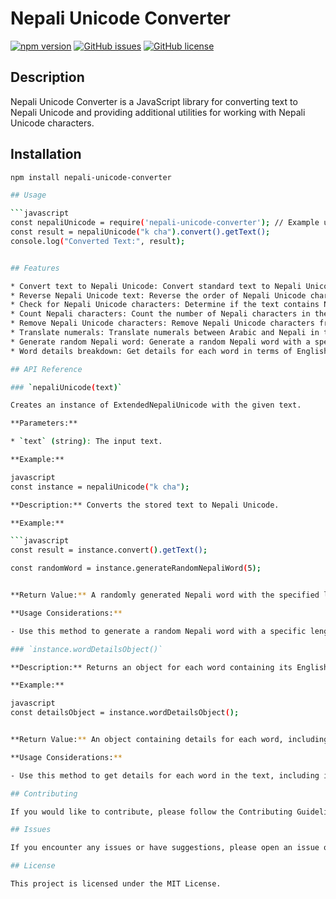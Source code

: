 # Nepali Unicode Converter

[![npm version](https://badge.fury.io/js/nepali-unicode-converter.svg)](https://www.npmjs.com/package/nepali-unicode-converter)
[![GitHub issues](https://img.shields.io/github/issues/your-username/nepali-unicode-converter.svg)](https://github.com/your-username/nepali-unicode-converter/issues)
[![GitHub license](https://img.shields.io/github/license/your-username/nepali-unicode-converter.svg)](https://github.com/your-username/nepali-unicode-converter/blob/main/LICENSE)

## Description

Nepali Unicode Converter is a JavaScript library for converting text to Nepali Unicode and providing additional utilities for working with Nepali Unicode characters.

## Installation

```bash
npm install nepali-unicode-converter

## Usage

```javascript
const nepaliUnicode = require('nepali-unicode-converter'); // Example usage
const result = nepaliUnicode("k cha").convert().getText();
console.log("Converted Text:", result);


## Features

* Convert text to Nepali Unicode: Convert standard text to Nepali Unicode characters.
* Reverse Nepali Unicode text: Reverse the order of Nepali Unicode characters.
* Check for Nepali Unicode characters: Determine if the text contains Nepali Unicode characters.
* Count Nepali characters: Count the number of Nepali characters in the text.
* Remove Nepali Unicode characters: Remove Nepali Unicode characters from the text.
* Translate numerals: Translate numerals between Arabic and Nepali in the stored text.
* Generate random Nepali word: Generate a random Nepali word with a specified length.
* Word details breakdown: Get details for each word in terms of English Unicode points, Nepali representation, and Nepali Unicode points.

## API Reference

### `nepaliUnicode(text)`

Creates an instance of ExtendedNepaliUnicode with the given text.

**Parameters:**

* `text` (string): The input text.

**Example:**

javascript
const instance = nepaliUnicode("k cha");

**Description:** Converts the stored text to Nepali Unicode.

**Example:**

```javascript
const result = instance.convert().getText();

const randomWord = instance.generateRandomNepaliWord(5);


**Return Value:** A randomly generated Nepali word with the specified length.

**Usage Considerations:**

- Use this method to generate a random Nepali word with a specific length.

### `instance.wordDetailsObject()`

**Description:** Returns an object for each word containing its English Unicode points, Nepali representation, and Nepali Unicode points.

**Example:**

javascript
const detailsObject = instance.wordDetailsObject();


**Return Value:** An object containing details for each word, including English Unicode points, Nepali representation, and Nepali Unicode points.

**Usage Considerations:**

- Use this method to get details for each word in the text, including its English Unicode points, Nepali representation, and Nepali Unicode points.

## Contributing

If you would like to contribute, please follow the Contributing Guidelines.

## Issues

If you encounter any issues or have suggestions, please open an issue on the Issues page.

## License

This project is licensed under the MIT License.


